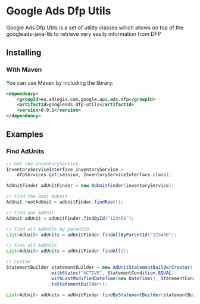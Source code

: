 Google Ads Dfp Utils
====================

Google Ads Dfp Utils is a set of utility classes which allows on top of the googleads-java-lib to retrieve very easily information from DFP

## Installing

### With Maven

You can use Maven by including the library:

```xml
<dependency>
    <groupId>eu.adlogix.com.google.api.ads.dfp</groupId>
    <artifactId>googleads-dfp-utils</artifactId>
    <version>0.0.1</version>
</dependency>
```

## Examples

### Find AdUnits

```java
// Get the InventoryService.
InventoryServiceInterface inventoryService =
    dfpServices.get(session, InventoryServiceInterface.class);

AdUnitFinder adUnitFinder = new AdUnitFinder(inventoryService);

// Find the Root AdUnit
AdUnit rootAdUnit = adUnitFinder.findRoot();

// Find one AdUnit
AdUnit adUnit = adUnitFinder.findById("123456");

// Find all AdUnits by parentId
List<AdUnit> adUnits = adUnitFinder.findAllByParentId("123456");

// Fine all AdUnits
List<AdUnit> adUnits = adUnitFinder.findAll();

// Custom
StatementBuilder statementBuilder = new AdUnitStatementBuilderCreator()
                .withStatus("ACTIVE", StatementCondition.EQUAL)
                .withLastModifiedDateTime(new DateTime(), StatementCondition.GREATER_OR_EQUAL)
                .toStatementBuilder();

List<AdUnit> adUnits = adUnitFinder.findByStatementBuilder(statementBuilder);
```






